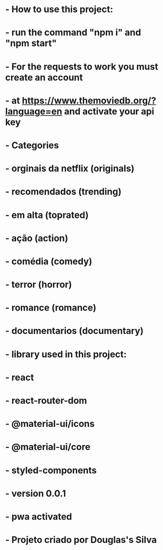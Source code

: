 # - How to use this project:
# - run the command "npm i" and "npm start"
# - For the requests to work you must create an account 
# - at https://www.themoviedb.org/?language=en and activate your api key


# - Categories
# - orginais da netflix (originals)
# - recomendados (trending)
# - em alta (toprated)
# - ação (action)
# - comédia (comedy)
# - terror (horror)
# - romance (romance)
# - documentarios (documentary)

# - library used in this project:
# - react
# - react-router-dom
# - @material-ui/icons
# - @material-ui/core
# - styled-components
# - version 0.0.1
# - pwa activated

# - Projeto criado por Douglas's Silva
